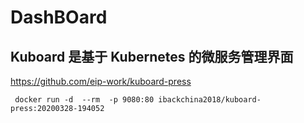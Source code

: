 #  DashBOard


##   Kuboard 是基于 Kubernetes 的微服务管理界面

https://github.com/eip-work/kuboard-press


```
 docker run -d  --rm  -p 9080:80 ibackchina2018/kuboard-press:20200328-194052
```


